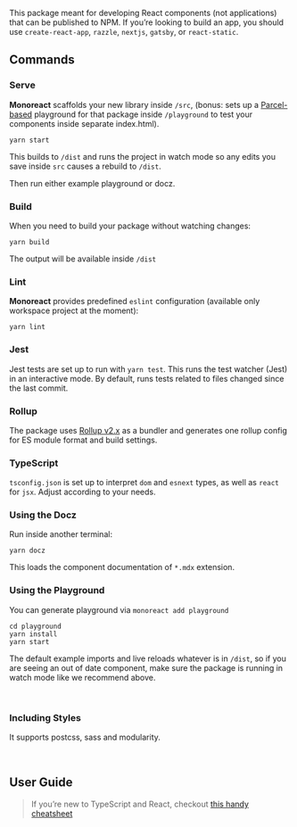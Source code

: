 This package meant for developing React components (not applications) that can be published to NPM. If you’re looking to build an app, you should use `create-react-app`, `razzle`, `nextjs`, `gatsby`, or `react-static`.

## Commands

### Serve

**Monoreact** scaffolds your new library inside `/src`, (bonus: sets up a [Parcel-based](https://parceljs.org) playground for that package inside `/playground` to test your components inside separate index.html).

```
yarn start
```

This builds to `/dist` and runs the project in watch mode so any edits you save inside `src` causes a rebuild to `/dist`.

Then run either example playground or docz.

### Build

When you need to build your package without watching changes:

```
yarn build
```

The output will be available inside `/dist`

### Lint

**Monoreact** provides predefined `eslint` configuration (available only workspace project at the moment):

```
yarn lint
```

### Jest

Jest tests are set up to run with `yarn test`. This runs the test watcher (Jest) in an interactive mode. By default, runs tests related to files changed since the last commit.

### Rollup

The package uses [Rollup v2.x](https://rollupjs.org) as a bundler and generates one rollup config for ES module format and build settings.

### TypeScript

`tsconfig.json` is set up to interpret `dom` and `esnext` types, as well as `react` for `jsx`. Adjust according to your needs.

### Using the Docz

Run inside another terminal:

```
yarn docz
```

This loads the component documentation of `*.mdx` extension.

### Using the Playground

You can generate playground via `monoreact add playground`

```
cd playground
yarn install
yarn start
```

The default example imports and live reloads whatever is in `/dist`, so if you are seeing an out of date component, make sure the package is running in watch mode like we recommend above.

<br/>

### Including Styles

It supports postcss, sass and modularity.

<br/>

## User Guide

> If you’re new to TypeScript and React, checkout [this handy cheatsheet](https://github.com/sw-yx/react-typescript-cheatsheet/)

